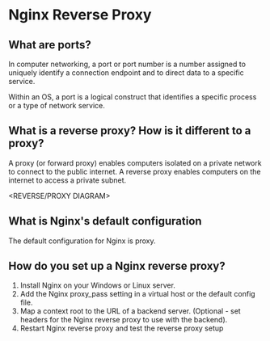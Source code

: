 # Nginx Reverse Proxy

## What are ports?
In computer networking, a port or port number is a number assigned to uniquely identify a connection endpoint and to direct data to a specific service. 

Within an OS, a port is a logical construct that identifies a specific process or a type of network service.

## What is a reverse proxy? How is it different to a proxy?

A proxy (or forward proxy) enables computers isolated on a private network to connect to the public internet. A reverse proxy enables computers on the internet to access a private subnet.

<REVERSE/PROXY DIAGRAM>

## What is Nginx's default configuration
The default configuration for Nginx is proxy.

## How do you set up a Nginx reverse proxy?
1. Install Nginx on your Windows or Linux server.
2. Add the Nginx proxy_pass setting in a virtual host or the default config file.
3. Map a context root to the URL of a backend server. (Optional - set headers for the Nginx reverse proxy to use with the backend).
4. Restart Nginx reverse proxy and test the reverse proxy setup